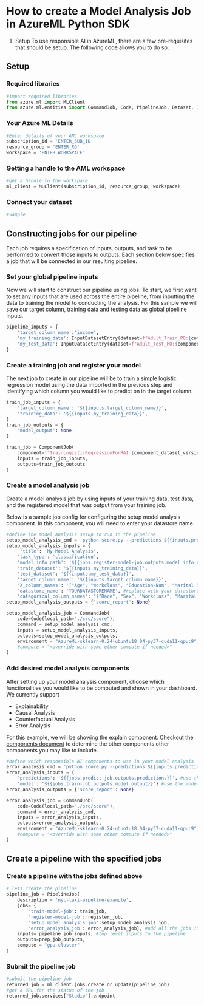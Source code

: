 # How to create a Model Analysis Job in AzureML Python SDK
1. Setup
To use responsible AI in AzureML, there are a few pre-requisites that should be setup. The following code allows you to do so.
## Setup
### Required libraries
```Python
#import required libraries
from azure.ml import MLClient
from azure.ml.entities import CommandJob, Code, PipelineJob, Dataset, InputDatasetEntry
```

### Your Azure ML Details
```Python
#Enter details of your AML workspace
subscription_id = 'ENTER_SUB_ID'
resource_group = 'ENTER_RG'
workspace = 'ENTER_WORKSPACE'
```
### Getting a handle to the AML workspace
```Python
#get a handle to the workspace
ml_client = MLClient(subscription_id, resource_group, workspace)
```

### Connect your dataset
```Python
#Sample
```
## Constructing jobs for our pipeline
Each job requires a specification of inputs, outputs, and task to be performed to convert those inputs to outputs. Each section below specifies a job that will be connected in our resulting pipeline.

### Set your global pipeline inputs
Now we will start to construct our pipeline using jobs. To start, we first want to set any inputs that are used across the entire pipeline, from inputting the data to training the model to conducting the analysis. For this sample we will save our target column, training data and testing data as global pipeliine inputs.
```Python
pipeline_inputs = { 
    'target_column_name':'income',
    'my_training_data': InputDatasetEntry(dataset=f"Adult_Train_PQ:{component_dataset_version_suffix}"),
    'my_test_data': InputDatasetEntry(dataset=f"Adult_Test_PQ:{component_dataset_version_suffix}")
}
```
### Create a training job and register your model
The next job to create in our pipeline will be to train a simple logistic regression model using the data imported in the previous step and identifying which column you would like to predict on in the target column.
```Python
train_job_inputs = {
    'target_column_name': '${{inputs.target_column_name}}',
    'training_data': '${{inputs.my_training_data}}',
}
train_job_outputs = {
    'model_output': None
}

train_job = ComponentJob(
    component=f"TrainLogisticRegressionForRAI:{component_dataset_version_suffix}",
    inputs = train_job_inputs,
    outputs=train_job_outputs
)
```

### Create a model analysis job
Create a model analysis job by using inputs of your training data, test data, and the registered model that was output from your training job.

Below is a sample job config for configuring the setup model analysis component. In this component, you will need to enter your datastore name.
```Python
#define the model analysis setup to run in the pipeline
setup_model_analysis_cmd = 'python score.py --predictions ${{inputs.predictions}} --model ${{inputs.model}} --score_report ${{outputs.score_report}}'
setup_model_analysis_inputs = {
     'title': 'My Model Analysis',
    'task_type': 'classification',
    'model_info_path': '${{jobs.register-model-job.outputs.model_info_output_path}}', #use the model from the training job
    'train_dataset': '${{inputs.my_training_data}}',
    'test_dataset': '${{inputs.my_test_data}}',
    'target_column_name': '${{inputs.target_column_name}}',
    'X_column_names': '["Age", "Workclass", "Education-Num", "Marital Status", "Occupation", "Relationship", "Race", "Sex", "Capital Gain", "Capital Loss", "Hours per week", "Country"]',
    'datastore_name': 'YOURDATASTORENAME', #replace with your datastore name
    'categorical_column_names': '["Race", "Sex", "Workclass", "Marital Status", "Country", "Occupation"]',
setup_model_analysis_outputs = {'score_report': None}

setup_model_analysis_job = CommandJob(
    code=Code(local_path="./src/score"),
    command = setup_model_analysis_cmd,
    inputs = setup_model_analysis_inputs,
    outputs=setup_model_analysis_outputs,
    environment = "AzureML-sklearn-0.24-ubuntu18.04-py37-cuda11-gpu:9",
    #compute = "<override with some other compute if needed>"
)
```

### Add desired model analysis components
After setting up your model analysis component, choose which functionalities you would like to be computed and shown in your dashboard. We currently support
- Explainability
- Causal Analysis
- Counterfactual Analysis
- Error Analysis

For this example, we will be showing the explain component. Checkout [the components document]() to determine the other components other components you may like to include.

```Python
#define which responsible AI components to use in your model analysis
error_analysis_cmd = 'python score.py --predictions ${{inputs.predictions}} --model ${{inputs.model}} --score_report ${{outputs.score_report}}'
error_analysis_inputs = {
    'predictions': '${{jobs.predict-job.outputs.predictions}}', #use the predictions from predict job so we can score
    'model': '${{jobs.train-job.outputs.model_output}}'} #use the model from the training job
error_analysis_outputs = {'score_report': None}

error_analysis_job = CommandJob(
    code=Code(local_path="./src/score"),
    command = error_analysis_cmd,
    inputs = error_analysis_inputs,
    outputs=error_analysis_outputs,
    environment = "AzureML-sklearn-0.24-ubuntu18.04-py37-cuda11-gpu:9",
    #compute = "<override with some other compute if needed>"
)
```
## Create a pipeline with the specified jobs
### Create a pipeline with the jobs defined above
```Python
# lets create the pipeline
pipeline_job = PipelineJob(
    description = 'nyc-taxi-pipeline-example',
    jobs= {
        'train-model-job': train_job,
        'register-model-job': register_job,
        'setup_model_analysis_job':setup_model_analysis_job, 
        'error_analysis_job': error_analysis_job}, #add all the jobs into this pipeline
    inputs= pipeline_job_inputs, #top level inputs to the pipeline
    outputs=prep_job_outputs,
    compute = "gpu-cluster"
)

```
### Submit the pipeline job
```Python
#submit the pipeline job
returned_job = ml_client.jobs.create_or_update(pipeline_job)
#get a URL for the status of the job
returned_job.services["Studio"].endpoint
```



